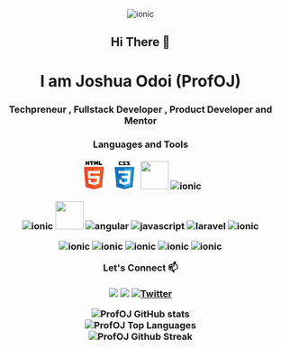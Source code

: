 <p align="center">
  <img src="https://profoj.github.io/img/profoj.png" alt="ionic" width="60" height="60"/>  
</p>
<h2 align="center">
Hi There 👋
</h2>
<h1 align="center">
I am Joshua Odoi (ProfOJ)
</h1>

<h3 align="center">
Techpreneur , Fullstack Developer , Product Developer and Mentor
</h3>

 
 <p align="center">  
<h3 align="center"><b>Languages and Tools<b>
<br><br>

<img src="https://raw.githubusercontent.com/github/explore/80688e429a7d4ef2fca1e82350fe8e3517d3494d/topics/html/html.png" width="50" height="50">
<img src="https://raw.githubusercontent.com/github/explore/80688e429a7d4ef2fca1e82350fe8e3517d3494d/topics/css/css.png" width="50" height="50">
<img src="https://user-images.githubusercontent.com/87319921/131159622-703987cf-80fc-4342-a74b-0cb957a2d58b.png" width="50" height="50"> 
<img src="https://www.vectorlogo.zone/logos/php/php-ar21.svg" alt="ionic" width="50" height="50"/>  
</p>
<p align="center">
  <img src="https://www.vectorlogo.zone/logos/wordpress/wordpress-ar21.svg" alt="ionic" width="70" height="40"/>
  <img src="https://user-images.githubusercontent.com/87319921/131159583-60be0f3d-d25f-463f-a632-75f8f37417d1.png" width="50" height="50">
  <img src="https://seeklogo.com/images/A/angular-logo-CF8B6B5B10-seeklogo.com.png" alt="angular" width="40" height="40"/>
  <img src="https://upload.vectorlogo.zone/logos/javascript/images/239ec8a4-163e-4792-83b6-3f6d96911757.svg" alt="javascript" width="40" height="40"/> 
  <img src="https://upload.vectorlogo.zone/logos/laravel/images/fd9bffa7-873e-4946-92bc-815ed69faeec.svg" alt="laravel" width="40" height="40"/>
   <img src="https://www.vectorlogo.zone/logos/mysql/mysql-ar21.svg" alt="ionic" width="40" height="40"/>
  
</p>  
<p align="center">
  <img src="https://www.vectorlogo.zone/logos/figma/figma-icon.svg" alt="ionic" width="40" height="40"/>
  <img src="https://www.vectorlogo.zone/logos/bitcoin/bitcoin-icon.svg" alt="ionic" width="40" height="40"/>
  <img src="https://www.vectorlogo.zone/logos/codepen/codepen-ar21.svg" alt="ionic" width="60" height="40"/>
  <img src="https://www.vectorlogo.zone/logos/reactjs/reactjs-ar21.svg" alt="ionic" width="60" height="40"/>
  <img src="https://www.vectorlogo.zone/logos/ionicframework/ionicframework-icon.svg" alt="ionic" width="40" height="40"/>
 </p>  
  
<p align= "center">
 <b>Let's Connect 📫</b>
 <br><br>
<a href="https://www.linkedin.com/in/profoj/"><img src="https://img.shields.io/badge/LinkedIn-0077B5?style=for-the-badge&logo=linkedin&logoColor=white"></a> 
<a href="mailto:odoijoshua55@gmail.com"><img src="https://img.shields.io/badge/Gmail-D14836?style=for-the-badge&logo=gmail&logoColor=white"></a> 
<a href="https://twitter.com/profoj_"><img alt="Twitter" src="https://img.shields.io/badge/-Twitter-00acee?style=for-the-badge&logo=twitter&logoColor=white"></a>
</p>


<img src="https://github-readme-stats.vercel.app/api?username=ProfOJ&show_icons=true&theme=tokyonight" alt="ProfOJ GitHub stats"><br>
<img src="https://github-readme-stats.vercel.app/api/top-langs/?username=ProfOJ&layout=compact&theme=tokyonight" alt="ProfOJ Top Languages"><br>
<img src="https://github-readme-streak-stats.herokuapp.com?user=ProfOJ&theme=tokyonight&date_format=M%20j%5B%2C%20Y%5D" alt="ProfOJ Github Streak">
 
 
 
 
 <!--
 <p align="center">
  <a href="https://www.linkedin.com/in/profoj/" target="_blank">
    <img src="https://www.vectorlogo.zone/logos/linkedin/linkedin-icon.svg" alt="linkedIn" width="40" height="40"/>
  </a>
  <a href="https://twitter.com/profoj_" target="_blank">
    <img src="https://www.vectorlogo.zone/logos/twitter/twitter-tile.svg" alt="twitter" width="40" height="40"/>
  </a>
 </p>



 


<p align="center">
  <a href="https://github.com/ProfOJ">
    <img src="https://github-readme-stats.vercel.app/api?username=profoj&count_private=true&hide_border=true&show_icons=true" alt="ProfOJ's github stats">
  </a>
</p>

<p align="center">
  <a href="https://github.com/ProfOJ">
    <img src="https://github-readme-stats.vercel.app/api/top-langs/?username=ProfOJ&layout=compact&hide_border=true&show_icons=true&count_private=true" alt="ProfOJ's top language stack">
  </a>
</p>
-->



<!--
**ProfOJ/ProfOJ** is a ✨ _special_ ✨ repository because its `README.md` (this file) appears on your GitHub profile.

Here are some ideas to get you started:

- 🔭 I’m currently working on WiredTutor & Ayaresa
- 🌱 I’m currently learning Blockchain
- 👯 I’m looking to collaborate on edtech and health-tech projects
- 🤔 I’m looking for help with Project Management
- 💬 Ask me about Software Development
- 📫 How to reach me: odoijoshua55@gmail.com
- ⚡ Fun fact: I play the keyboard.
-->
